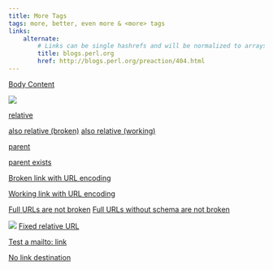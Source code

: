 ```yaml
---
title: More Tags
tags: more, better, even more & <more> tags
links:
    alternate:
        # Links can be single hashrefs and will be normalized to arrays
        title: blogs.perl.org
        href: http://blogs.perl.org/preaction/404.html
---
```

[Body Content](/does_not_exist)

![](/does_not_exist.jpg)

[relative](does_not_exist)

[also relative (broken)](./current_does_not_exist)
[also relative (working)](./docs.html)

[parent](../does_not_exist)

[parent exists](../more_tags)

[Broken link with URL encoding](/images/with%20spaces.png)

[Working link with URL encoding](/blog/2014/05/22/%28regex%29%5Bname%5D.file.html)

[Full URLs are not broken](http://example.com)
[Full URLs without schema are not broken](//example.com)

![](image.markdown.jpg)
[Fixed relative URL](docs.html)

[Test a mailto: link](mailto:user@example.com)

[No link destination]()

